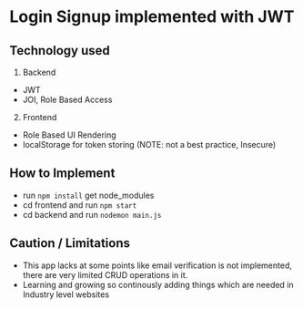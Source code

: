


# Login Signup implemented with JWT

## Technology used

1. Backend
- JWT
- JOI, Role Based Access

2. Frontend
- Role Based UI Rendering
- localStorage for token storing (NOTE: not a best practice, Insecure)


## How to Implement

- run `npm install` get node_modules
- cd frontend and run `npm start`
- cd backend and run `nodemon main.js`

## Caution / Limitations

- This app lacks at some points like email verification is not implemented, there are very limited CRUD operations in it.
- Learning and growing so continously adding things which are needed in Industry level websites